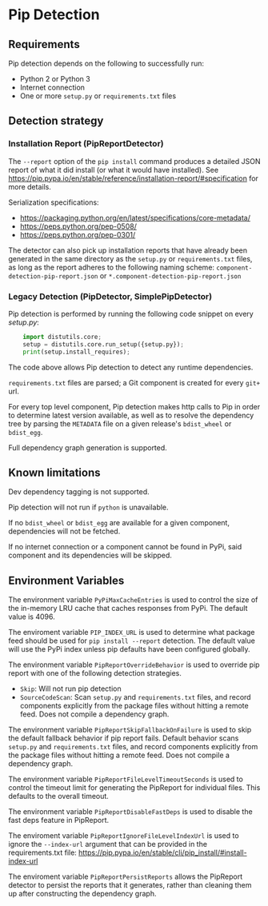 # Pip Detection

## Requirements

Pip detection depends on the following to successfully run:

- Python 2 or Python 3
- Internet connection
- One or more `setup.py` or `requirements.txt` files

## Detection strategy

### Installation Report (PipReportDetector)
The `--report` option of the `pip install` command produces a detailed JSON report of what it did install (or what it would have installed). 
See https://pip.pypa.io/en/stable/reference/installation-report/#specification for more details.

Serialization specifications:
- https://packaging.python.org/en/latest/specifications/core-metadata/
- https://peps.python.org/pep-0508/
- https://peps.python.org/pep-0301/

The detector can also pick up installation reports that have already been generated in the same directory as the `setup.py` or `requirements.txt` files, 
as long as the report adheres to the following naming scheme: `component-detection-pip-report.json` or `*.component-detection-pip-report.json`

### Legacy Detection (PipDetector, SimplePipDetector)

Pip detection is performed by running the following code snippet on every *setup.py*:

```python
    import distutils.core;
    setup = distutils.core.run_setup({setup.py});
    print(setup.install_requires);
```

The code above allows Pip detection to detect any runtime dependencies.

`requirements.txt` files are parsed; a Git component is created for every `git+` url.

For every top level component, Pip detection makes http calls to Pip in order to determine latest version available, as well as to resolve the dependency tree by parsing the `METADATA` file on a given release's `bdist_wheel` or `bdist_egg`.

Full dependency graph generation is supported.

## Known limitations

Dev dependency tagging is not supported.

Pip detection will not run if `python` is unavailable.

If no `bdist_wheel` or `bdist_egg` are available for a given component, dependencies will not be fetched.

If no internet connection or a component cannot be found in PyPi, said component and its dependencies will be skipped.

## Environment Variables

The environment variable `PyPiMaxCacheEntries` is used to control the size of the in-memory LRU cache that caches responses from PyPi.
The default value is 4096.

The enviroment variable `PIP_INDEX_URL` is used to determine what package feed should be used for `pip install --report` detection.
The default value will use the PyPi index unless pip defaults have been configured globally.

The environment variable `PipReportOverrideBehavior` is used to override pip report with one of the following detection strategies.
- `Skip`: Will not run pip detection
- `SourceCodeScan`: Scan `setup.py` and `requirements.txt` files, and record components explicitly from the package files without hitting a remote feed. Does not compile a dependency graph.

The environment variable `PipReportSkipFallbackOnFailure` is used to skip the default fallback behavior if pip report fails. Default behavior scans `setup.py` and `requirements.txt` files, and record components explicitly from the package files without hitting a remote feed. Does not compile a dependency graph.

The environment variable `PipReportFileLevelTimeoutSeconds` is used to control the timeout limit for generating the PipReport for individual files. This defaults to the overall timeout.

The environment variable `PipReportDisableFastDeps` is used to disable the fast deps feature in PipReport.

The enviroment variable `PipReportIgnoreFileLevelIndexUrl` is used to ignore the `--index-url` argument that can be provided in the requirements.txt file: https://pip.pypa.io/en/stable/cli/pip_install/#install-index-url

The enviroment variable `PipReportPersistReports` allows the PipReport detector to persist the reports that it generates, rather than cleaning them up after constructing the dependency graph.
